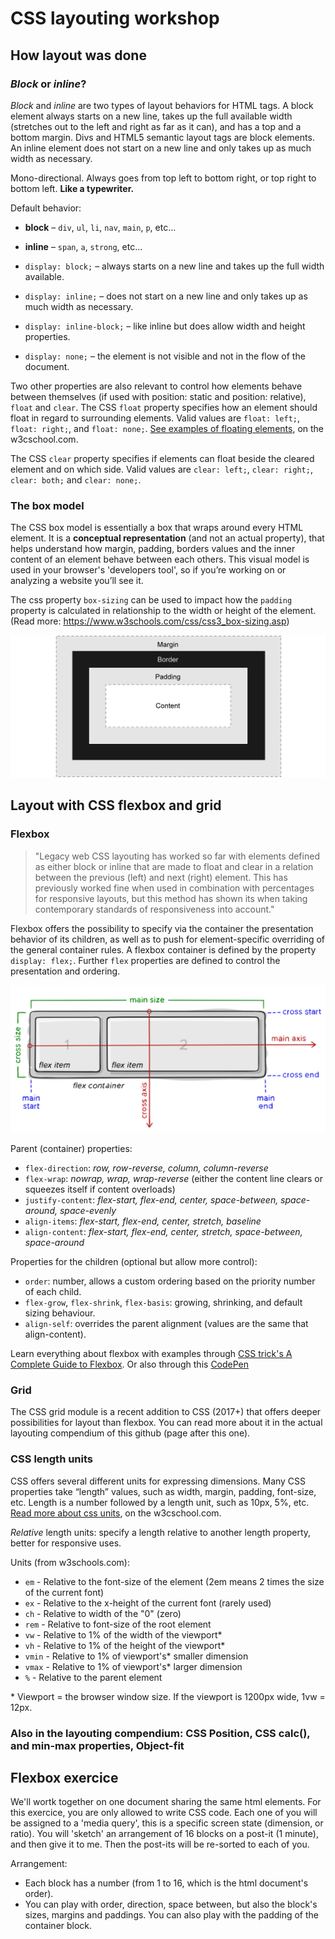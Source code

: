 # CSS layouting workshop

## How layout was done

### *Block* or *inline*?

*Block* and *inline* are two types of layout behaviors for HTML tags. A block element always starts on a new line, takes up the full available width (stretches out to the left and right as far as it can), and has a top and a bottom margin. Divs and HTML5 semantic layout tags are block elements. An inline element does not start on a new line and only takes up as much width as necessary.

Mono-directional. Always goes from top left to bottom right, or top right to bottom left. **Like a typewriter.**

Default behavior:

- **block** – `div`, `ul`, `li`, `nav`, `main`, `p`, etc...
- **inline** – `span`, `a`, `strong`, etc...

- `display: block;` – always starts on a new line and takes up the full width available.
- `display: inline;` – does not start on a new line and only takes up as much width as necessary.
- `display: inline-block;` – like inline but does allow width and height properties.
- `display: none;` – the element is not visible and not in the flow of the document.

Two other properties are also relevant to control how elements behave between themselves (if used with position: static and position: relative), `float` and `clear`. The CSS `float` property specifies how an element should float in regard to surrounding elements. Valid values are `float: left;`, `float: right;`, and `float: none;`. [See examples of floating elements](https://www.w3schools.com/css/css_float_examples.asp), on the w3cschool.com.

The CSS `clear` property specifies if elements can float beside the cleared element and on which side. Valid values are `clear: left;`, `clear: right;`, `clear: both;` and `clear: none;`.

### The box model

The CSS box model is essentially a box that wraps around every HTML element. It is a **conceptual representation** (and not an actual property), that helps understand how margin, padding, borders values and the inner content of an element behave between each others. This visual model is used in your browser's 'developers tool', so if you’re working on or analyzing a website you’ll see it.

The css property `box-sizing` can be used to impact how the `padding` property is calculated in relationship to the width or height of the element. (Read more: https://www.w3schools.com/css/css3_box-sizing.asp)

![The box model](box-model.png)

## Layout with CSS flexbox and grid

### Flexbox

> "Legacy web CSS layouting has worked so far with elements defined as either block or inline that are made to float and clear in a relation between the previous (left) and next (right) element. This has previously worked fine when used in combination with percentages for responsive layouts, but this method has shown its when taking contemporary standards of responsiveness into account."

Flexbox offers the possibility to specify via the container the presentation behavior of its children, as well as to push for element-specific overriding of the general container rules. A flexbox container is defined by the property `display: flex;`. Further `flex` properties are defined to control the presentation and ordering.

![Flexbox](flexbox-basic-terminology.svg)

Parent (container) properties:

- `flex-direction`: *row, row-reverse, column, column-reverse*
- `flex-wrap`: *nowrap, wrap, wrap-reverse* (either the content line clears or squeezes itself if content overloads)
- `justify-content`: *flex-start, flex-end, center, space-between, space-around, space-evenly*
- `align-items`: *flex-start, flex-end, center, stretch, baseline*
- `align-content`: *flex-start, flex-end, center, stretch, space-between, space-around*

Properties for the children (optional but allow more control):

- `order`: number, allows a custom ordering based on the priority number of each child.
- `flex-grow`, `flex-shrink`, `flex-basis`: growing, shrinking, and default sizing behaviour.
- `align-self`: overrides the parent alignment (values are the same that align-content).

Learn everything about flexbox with examples through [CSS trick's A Complete Guide to Flexbox](https://css-tricks.com/snippets/css/a-guide-to-flexbox/). Or also through this [CodePen](https://codepen.io/enxaneta/pen/adLPwv)

### Grid

The CSS grid module is a recent addition to CSS (2017+) that offers deeper possibilities for layout than flexbox. You can read more about it in the actual layouting compendium of this github (page after this one).

### CSS length units

CSS offers several different units for expressing dimensions. Many CSS properties take “length” values, such as width, margin, padding, font-size, etc. Length is a number followed by a length unit, such as 10px, 5%, etc. [Read more about css units](https://www.w3schools.com/css/css_units.asp), on the w3cschool.com.

*Relative* length units: specify a length relative to another length property, better for responsive uses.

Units (from w3schools.com):

- `em` - Relative to the font-size of the element (2em means 2 times the size of the current font)
- `ex` - Relative to the x-height of the current font (rarely used)
- `ch` - Relative to width of the "0" (zero)
- `rem` - Relative to font-size of the root element
- `vw` - Relative to 1% of the width of the viewport*
- `vh` - Relative to 1% of the height of the viewport*
- `vmin` - Relative to 1% of viewport's* smaller dimension
- `vmax` - Relative to 1% of viewport's* larger dimension
- `%` - Relative to the parent element

\* Viewport = the browser window size. If the viewport is 1200px wide, 1vw = 12px.

### Also in the layouting compendium: CSS Position, CSS calc(), and min-max properties, Object-fit

## Flexbox exercice

We'll wortk together on one document sharing the same html elements. For this exercice, you are only allowed to write CSS code. Each one of you will be assigned to a 'media query', this is a specific screen state (dimension, or ratio). You will 'sketch' an arrangement of 16 blocks on a post-it (1 minute), and then give it to me. Then the post-its will be re-sorted to each of you.

Arrangement:
- Each block has a number (from 1 to 16, which is the html document's order).
- You can play with order, direction, space between, but also the block's sizes, margins and paddings. You can also play with the padding of the container block.
